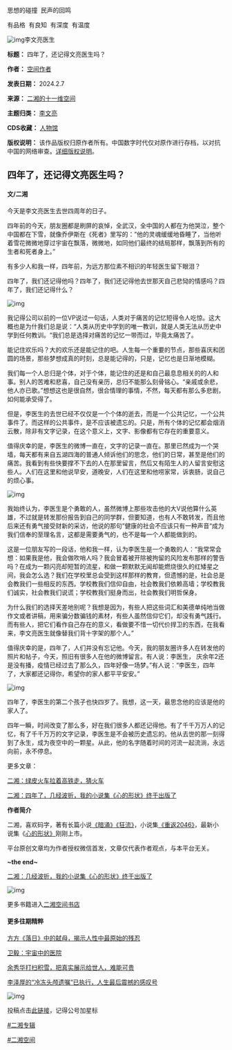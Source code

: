 思想的碰撞  民声的回鸣


有品格  有良知  有深度  有温度


![img](https://chinadigitaltimes.net/chinese/files/2024/02/post-704871-65c2de322af0c.)李文亮医生


**标题：** 四年了，还记得文亮医生吗？  

**作者：** [空间作者](https://chinadigitaltimes.net/space/二湘)  

**发表日期：** 2024.2.7  

**来源：** [二湘的十一维空间](https://web.archive.org/web/https://mp.weixin.qq.com/s/X-bPrlyqOAiVKP1xslf1UQ)  

**主题归类：** [李文亮](https://chinadigitaltimes.net/space/李文亮)  

**CDS收藏：** [人物馆](https://chinadigitaltimes.net/space/%E4%BA%BA%E7%89%A9%E9%A6%86)  

**版权说明：** 该作品版权归原作者所有。中国数字时代仅对原作进行存档，以对抗中国的网络审查。[详细版权说明](https://chinadigitaltimes.net/chinese/copyright)。


四年了，还记得文亮医生吗？
-------------


#### 文/二湘


今天是李文亮医生去世四周年的日子。


四年前的今天，朋友圈都是刷屏的哀悼，全武汉，全中国的人都在为他哭泣，整个中国都在下雪，就像乔伊斯在《死者》里写的：”他的灵魂缓缓地昏睡了，当他听着雪花微微地穿过宇宙在飘落，微微地，如同他们最终的结局那样，飘落到所有的生者和死者身上。”


有多少人和我一样，四年前，为远方那位素不相识的年轻医生留下眼泪？


四年了，我们还记得他吗？四年了，我们还记得他去世那天自己悲恸的情感吗？四年了，我们还记得什么？


![img](https://chinadigitaltimes.net/chinese/files/2024/02/post-704871-65c2de3233392.)


我记得公司以前的一位VP说过一句话，人类对于痛苦的记忆短得令人吃惊。这大概也是为什我们总是说：“人类从历史中学到的唯一教训，就是人类无法从历史中学到任何教训。“我们总是选择对痛苦的记忆一带而过，毕竟太痛苦了。


能记住欢乐吗？大的欢乐还是能记住的吧。人生每一个重要的节点，那些喜庆和团圆的场景，那些梦想成真的时刻，总是能记得的，只是，记忆也是日渐地模糊。


我们每一个人总归是个体，对于个体，能记住的还是和自己最息息相关的的人和事。别人的苦难和悲喜，自己没有亲历，总归不能那么刻骨铭心。“亲戚或余悲，他人亦已歌。”想想这也是很自然，很合情理的事情，不然，每天都有那么多悲剧，如何能承受得了。


但是，李医生的去世已经不仅仅是一个个体的逝去，而是一个公共记忆，一个公共事件了。而这样的公共事件，是不应该被遗忘的。只是，所有个体的记忆都会烟消云散，除非有文字记录，在这个意义上，文字、影像都有它存在的重要意义。


值得庆幸的是，李医生的微博一直在，文字的记录一直在。那里已然成为一个哭墙，每天都有来自五湖四海的普通人倾诉他们的思念，他们的日常，甚至是他们的痛苦。我看到有些快要撑不下去的人在那里留言，然后又有陌生人的人留言安慰这些人。人们在这里和他说早安，道晚安，人们在这里和他唠家常，诉衷肠，说自己的烦心事。


![img](https://chinadigitaltimes.net/chinese/files/2024/02/post-704871-65c2de323a334.)


我始终认为，李医生是个勇敢的人，虽然微博上那些攻击他的大V说他算什么英雄，不过就是转发那份报告到自己的同学群，但要知道，也有人不敢转发，而且他后来还有勇气接受财新的采访，他说的那句”健康的社会不应该只有一种声音“成为我们信奉的至理名言，这都是需要勇气的，也不是每一个人都能做到的。


这是一位朋友写的一段话，他和我一样，认为李医生是一个勇敢的人：“我常常会想：如果我是他，我会做吹哨人吗？我会冒着被开除被拘留的风险发布那样的警告吗？在成为一颗闪亮却短暂的流星，和做一颗默默无闻却能燃烧很久的红矮星之间，我会怎么选？我们在学校里总会受到这样那样的教育，但遗憾的是，社会总是会教我们一些相反的东西。学校教我们信仰自由，社会教我们依赖高墙；学校教我们诚实，社会教我们说谎；学校教我们挺身而出，社会教我们明哲保身。


为什么我们的选择天差地别呢？我想是因为，有些人把这些词汇和美德单纯地当做作文或者讲稿，用来骗分数骗钱的素材，有些人虽然信仰它们，却没有勇气践行。而有些人，把它们看作自己存在的意义，看做要不惜一切代价捍卫的东西，在我看来，李文亮医生就像替我们背十字架的那个人。”


值得庆幸的是，四年了，人们并没有忘记他。今天，我的朋友圈许多人在转发他的照片和帖子，今天，照旧有很多人在他的微博留言。有人说：李医生， 庆余年2还是没有播，疫情已经过去了那么久，四年好像一场梦。”有人说：“李医生，四年了，大家都还记得你，希望你的家人都平平安安。” 


![img](https://chinadigitaltimes.net/chinese/files/2024/02/post-704871-65c2de32429bf.)


四年了，李医生的第二个孩子也快四岁了。我想，这一天，最思念他的应该是他的家人了。


四年一瞬，时间改变了那么多，好在我们很多人都还记得他。有了千千万万人的记忆，有了千千万万的文字记录，李医生是不会被历史遗忘的。他从去世的那一刻得到了永生，成为夜空中的一颗星。从此，他的名字随着时间的河流一起流淌，永远向前，永不停息。


更多文章：


[二湘：绿皮火车拉着高铁走，猜火车](http://mp.weixin.qq.com/s?__biz=MjM5MzU4NjU4OQ==&mid=2650845385&idx=1&sn=844ffdba09042a39b1ac697ab9dd25d4&chksm=bd60dc3b8a17552d45e8cc942eb0d82d9f88a771661e9180b9957400a12257cd40a49821ad04&scene=21#wechat_redirect)


[二湘：四年了，几经波折，我的小说集《心的形状》终于出版了](http://mp.weixin.qq.com/s?__biz=MzU3Nzg5Nzg0Ng==&mid=2247508500&idx=1&sn=eff4af8d455db1a055dde715ca5e7ee1&chksm=fd7f760dca08ff1b4b506e4e65ca79ad723c366f7be55dee35e9f283157c35998c7cf56c712e&scene=21#wechat_redirect)


**作者简介** 


二湘，喜欢码字，著有长篇小说[《暗涌》](http://mp.weixin.qq.com/s?__biz=Mzg5NTU2ODAwNw==&mid=2247493826&idx=1&sn=c8493da5e1f79845472dce216bb9cac1&chksm=c00cf92af77b703caf59f7bd5d5edbb24a6365bf2e1e27a671cfbb5de29b09ffeb6c328506d9&scene=21#wechat_redirect)[《狂流》](http://mp.weixin.qq.com/s?__biz=Mzg5NTU2ODAwNw==&mid=2247493873&idx=1&sn=23494ecc51fc4b4ece824d962ae27000&chksm=c00cf919f77b700fae5e6c4433e90560496de94f4347bf0fe6fc7f3aef0b45ab0d2c763bc19f&scene=21#wechat_redirect)，小说集[《重返2046》](http://mp.weixin.qq.com/s?__biz=Mzg5NTU2ODAwNw==&mid=2247493597&idx=1&sn=4a928472c7c16ea9c76c7ee95ff1c8d5&chksm=c00cf635f77b7f23a43d61e9e5d22db7cd059c69c60ce68b6ae8e21f8b3372d13648cb8f14fd&scene=21#wechat_redirect)，最新小说集《[心的形状》](http://mp.weixin.qq.com/s?__biz=MzU3Nzg5Nzg0Ng==&mid=2247508500&idx=2&sn=7f98d34497ce06823d4804986d99a207&chksm=fd7f760dca08ff1bf3869e40259e72e9fbafca87b44e2fa3bdc1711f88e159e0afa964b5cdab&scene=21#wechat_redirect)刚刚上市。


平台原创文章均为作者授权微信首发，文章仅代表作者观点，与本平台无关。


**\~the end\~** 


[二湘：几经波折，我的小说集《心的形状》终于出版了](http://mp.weixin.qq.com/s?__biz=MzU3Nzg5Nzg0Ng==&mid=2247508500&idx=1&sn=eff4af8d455db1a055dde715ca5e7ee1&chksm=fd7f760dca08ff1b4b506e4e65ca79ad723c366f7be55dee35e9f283157c35998c7cf56c712e&scene=21#wechat_redirect)


![img](https://chinadigitaltimes.net/chinese/files/2024/02/post-704871-65c2de3250b76.png)


更多书籍进入[二湘空间书店](http://mp.weixin.qq.com/s?__biz=MzU3Nzg5Nzg0Ng==&mid=2247504790&idx=2&sn=e22103cf3315e031c39aad526e95d1e6&chksm=fd7f078fca088e99af8dc93303ba3d1ae084387107ab03e40faa3b9daa14bf9f24f0b8d3e3de&scene=21#wechat_redirect)


#### 更多往期精粹


[方方《落日》中的弑母，揭示人性中最原始的残忍](https://mp.weixin.qq.com/s?__biz=MjM5MzU4NjU4OQ==&mid=2650845349&idx=1&sn=a663bfac3b8621cea71df2dff4189f52&scene=21#wechat_redirect)


[卫毅：宇宙中的医院](http://mp.weixin.qq.com/s?__biz=MjM5MzU4NjU4OQ==&mid=2650845335&idx=1&sn=0b35b13ffdbfe2bdff47e40a2bffe1a2&chksm=bd60dc658a175573b78cb993ed5d05e9a34a72f7767341d1d070b4e5977237d27a246d232ca7&scene=21#wechat_redirect)


[余秀华打扫积雪，把真实展示给世人，难能可贵](http://mp.weixin.qq.com/s?__biz=MzU3Nzg5Nzg0Ng==&mid=2247508927&idx=1&sn=b36124e162070e0b69c66af369a0f8bd&chksm=fd7f77a6ca08feb03ffa184b22028746bbf815a62369f14537fe8ed2907fd6e32e5297f205c2&scene=21#wechat_redirect)


[李泽厚的“冷冻头颅遗嘱”已执行，人生最后震撼的感叹号](http://mp.weixin.qq.com/s?__biz=Mzg3NzczNTI2OA==&mid=2247486589&idx=1&sn=725e291fb374e49c9cf2a449bebb86d2&chksm=cf1f3076f868b9605a7c4ba8aae14cc6a21d7fb12288e702099d41f48f7e4191f0f48fb3a0a0&scene=21#wechat_redirect)


![img](https://chinadigitaltimes.net/chinese/files/2024/02/post-704871-65c2de325a1d3.gif)


投稿点击[此链接](http://mp.weixin.qq.com/s?__biz=MzU3Nzg5Nzg0Ng==&mid=2247489237&idx=2&sn=5f55191c3f8e8bf15a518c40a6526aa0&chksm=fd7cc2ccca0b4bda438cc43930ab7fef67046dc62af1bad932db0198e5658b8761eedaf4e0f8&scene=21#wechat_redirect)，记得公号加星标


[#二湘专辑](https://mp.weixin.qq.com/mp/appmsgalbum?__biz=MjM5MzU4NjU4OQ==&action=getalbum&album_id=1594603293773791234&scene=173&subscene=&sessionid=svr_b26e9147397&enterid=1707269190&from_msgid=2650845406&from_itemidx=1&count=3&nolastread=1#wechat_redirect)


[#二湘空间](https://mp.weixin.qq.com/mp/appmsgalbum?__biz=MjM5MzU4NjU4OQ==&action=getalbum&album_id=1499732664508088320&scene=173&subscene=&sessionid=svr_b26e9147397&enterid=1707269190&from_msgid=2650845406&from_itemidx=1&count=3&nolastread=1#wechat_redirect)



